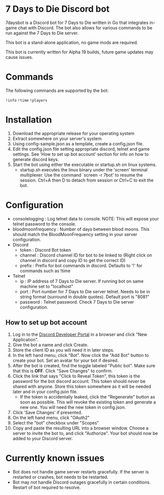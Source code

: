 # 7 Days to Die Discord bot

7daysbot is a Discord bot for 7 Days to Die written in Go that integrates in-game chat with Discord. The bot also allows for various commands to be run against the 7 Days to Die server.

This bot is a stand-alone application, no game mods are required.

This bot is currently written for Alpha 19 builds, future game updates may cause issues.

# Commands

The following commands are supported by the bot:

`!info`
`!time`
`!players`

# Installation
1. Download the appropriate release for your operating system
2. Extract somewhere on your server's system
3. Using config-sample.json as a template, create a config.json file.
4. Edit the config.json file setting appropriate discord, telnet and game settings. See 'How to set up bot account' section for info on how to generate discord keys.
5. Start the bot using either the executable or startup.sh on linux systems.
    - startup.sh executes the linux binary under the 'screen' terminal multiplexer. Use the command `screen -r 7bot' to resume the session. Ctrl+A then D to detach from session or Ctrl+C to exit the bot.  

# Configuration
- consolelogging : Log telnet data to console. NOTE: This will expose your telnet password to the console.
- bloodmoonfrequency : Number of days between blood moons. This should match the BloodMoonFrequency setting in your server configuration.
- Discord
    - token : Discord Bot token
    - channel : Discord channel ID for bot to be linked to (Right click on channel in discord and copy ID to get the correct ID)
    - prefix : Prefix for bot commands in discord. Defaults to '!' for commands such as !time
- Telnet
    - ip : IP address of 7 Days to Die server. If running bot on same machine set to "localhost"
    - port : Port number for 7 Days to Die server telnet. Needs to be in string format (surround in double quotes). Default port is "8081"
    - password : Telnet password. Check 7 Days to Die server configuration.

## How to set up bot account
1. Log in to the [Discord Developer Portal](https://discordapp.com/developers/applications/) in a browser and click "New Application". 
2. Give the bot a name and click Create. 
3. Store the client ID as you will need it in later steps.
4. In the left hand menu, click "Bot". Now click the "Add Bot" button to create your bot. Set an avatar for your bot if desired.
5. After the bot is created, find the toggle labeled "Public bot". Make sure that this is **OFF**. Click "Save Changes" to confirm.
6. Click the link that says "Click to Reveal Token", this token is the password for the bot discord account. This token should *never* be shared with anyone. Store this token somewhere as it will be needed later and in your config.json file.
    - If the token is accidentally leaked, click the "Regenerate" button as soon as possible. This will revoke the existing token and generate a new one. You will need the new token in config.json.
7. Click 'Save Changes' if presented.
8. On the left hand menu, click "OAuth2"
9. Select the "bot" checkbox under "Scopes"
10. Copy and paste the resulting URL into a browser window. Choose a server to invite the bot to, and click "Authorize". Your bot should now be added to your Discord server.

# Currently known issues
- Bot does not handle game server restarts gracefully. If the server is restarted or crashes, bot needs to be restarted.
- Bot may not handle Discord outages gracefully in certain conditions. Restart of bot required to resolve.